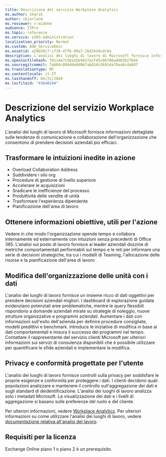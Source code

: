```yaml
---
title: Descrizione del servizio Workplace Analytics
ms.author: sharik
author: skjerland
ms.reviewer: v-midehm
audience: ITPro
ms.topic: reference
ms.service: o365-administration
localization_priority: Normal
ms.custom: Adm_ServiceDesc
ms.assetid: a20b50c7-cf18-47f6-99a7-26d3434cdc9a
description: L'analisi dei luoghi di lavoro di Microsoft fornisce informazioni dettagliate sulle tendenze di comunicazione e collaborazione dell'organizzazione che consentono di prendere decisioni aziendali più efficaci.
ms.openlocfilehash: fd114e7c56a2bb9427a2f45c06706ad902b27644
ms.sourcegitcommit: 7a68dc894dde0d06fab014c56914a78aa8cda847
ms.translationtype: MT
ms.contentlocale: it-IT
ms.lasthandoff: 04/21/2020
ms.locfileid: "43640104"
---
```

# <a name="workplace-analytics-service-description"></a>Descrizione del servizio Workplace Analytics

L'analisi dei luoghi di lavoro di Microsoft fornisce informazioni dettagliate sulle tendenze di comunicazione e collaborazione dell'organizzazione che consentono di prendere decisioni aziendali più efficaci.

## <a name="transform-unprecedented-insights-into-action"></a>Trasformare le intuizioni inedite in azione

* Overload Collaboration Address
* Suddividere i silo org
* Procedure di gestione di livello superiore
* Accelerare le acquisizioni
* Sradicare le inefficienze del processo
* Produttività delle vendite di unità
* Trasformare l'esperienza dipendente
* Pianificazione dell'area di lavoro

## <a name="gain-objective-actionable-insights"></a>Ottenere informazioni obiettive, utili per l'azione

Vedere in che modo l'organizzazione spende tempo e collabora internamente ed esternamente con intuizioni senza precedenti di Office 365. L'analisi sul posto di lavoro fornisce ai leader aziendali dozzine di metriche comportamentali performabili sul tempo e le reti per informare una serie di decisioni strategiche, tra cui i modelli di Teaming, l'allocazione delle risorse e la pianificazione dell'area di lavoro

## <a name="drive-organizational-change-with-data"></a>Modifica dell'organizzazione delle unità con i dati

L'analisi dei luoghi di lavoro fornisce un insieme ricco di dati oggettivi per prendere decisioni aziendali migliori. I dashboard di esplorazione guidata evidenziano potenziali aree problematiche, mentre le query flessibili rispondono a domande aziendali mirate su strategie di noleggio, nuove strutture organizzative e programmi aziendali. Aumentare i dati con informazioni sull'esito dell'azienda per definire procedure consigliate, modelli predittivi e benchmark. Introduce le iniziative di modifica in base ai dati comportamentali e misura il successo dei programmi nel tempo. Contattare il rappresentante del servizio clienti Microsoft per ulteriori informazioni sui servizi di consulenza disponibili che è possibile utilizzare per quantificare le sfide aziendali e implementare la modifica.

## <a name="privacy-and-compliance-designed-for-you"></a>Privacy e conformità progettate per l'utente

L'analisi dei luoghi di lavoro fornisce controlli sulla privacy per soddisfare le proprie esigenze e conformità per proteggere i dati. I clienti decidono quali popolazioni analizzare e mantenere il controllo sull'aggregazione dei dati e sugli standard di deidentificazione. L'analisi dei luoghi di lavoro analizza solo i metadati Microsoft. La visualizzazione dei dati e i livelli di aggregazione si basano sulle preferenze del ruolo e del cliente.

Per ulteriori informazioni, vedere [Workplace Analytics](https://go.microsoft.com/fwlink/?linkid=852492). Per ulteriori informazioni su come utilizzare l'analisi dei luoghi di lavoro, vedere [documentazione relativa all'analisi del lavoro](https://docs.microsoft.com/workplace-analytics/).
  
## <a name="licensing-requirements"></a>Requisiti per la licenza

Exchange Online piano 1 o piano 2 è un prerequisito.
